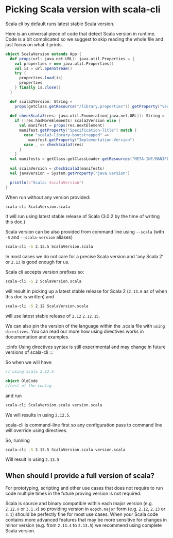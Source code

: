 <!--
  File was generated from based on docs/cookbooks/scala-versions.md, do not edit manually!
-->


# Picking Scala version with scala-cli

Scala cli by default runs latest stable Scala version.

Here is an universal piece of code that detect Scala version in runtime. Code is a bit complicated so we suggest to skip reading the whole file and just focus on what it prints.

```scala title=ScalaVersion.scala
object ScalaVersion extends App {
  def props(url: java.net.URL): java.util.Properties = {
    val properties = new java.util.Properties()
    val is = url.openStream()
    try {
      properties.load(is)
      properties
    } finally is.close()    
  }

  def scala2Version: String = 
    props(getClass.getResource("/library.properties")).getProperty("version.number")
    
  def checkScala3(res: java.util.Enumeration[java.net.URL]): String = 
    if (!res.hasMoreElements) scala2Version else {
      val manifest = props(res.nextElement)
      manifest.getProperty("Specification-Title") match {
        case "scala3-library-bootstrapped" =>
          manifest.getProperty("Implementation-Version")
        case _ => checkScala3(res)
      }
    }
  val manifests = getClass.getClassLoader.getResources("META-INF/MANIFEST.MF")
    
  val scalaVersion = checkScala3(manifests)
  val javaVersion = System.getProperty("java.version")

  println(s"Scala: $scalaVersion")
}
```

When run without any version provided:

```bash
scala-cli ScalaVersion.scala
```

<!-- Expected-regex:
Scala: 3\..*
-->


It will run using latest stable release of Scala (3.0.2 by the time of writing this doc.)

Scala version can be also provided from command line using `--scala` (with `-S` and `--scala-version` aliases)

```bash
scala-cli -S 2.13.5 ScalaVersion.scala
```
<!-- Expected-regex:
Scala: 2\.13\.5
-->

In most cases we do not care for a precise Scala version and 'any Scala 2' or `2.13` is good enough for us. 

Scala cli accepts version prefixes so:

```bash
scala-cli -S 2 ScalaVersion.scala
```
<!-- Expected-regex:
Scala: 2\..+
-->

will result in picking up a latest stable release for Scala 2 (`2.13.6` as of when this doc is written) and

```bash
scala-cli -S 2.12 ScalaVersion.scala
```
<!-- Expected-regex:
Scala: 2\.12\.15
-->

will use latest stable release of `2.12` `2.12.15`.


We can also pin the version of the language within the .scala file with `using directives`. You can read our more how using directives works in documentation and examples.

:::info
Using directives syntax is still experimental and may change in future versions of scala-cli
:::

So when we will have:

```scala title=version.scala
// using scala 2.12.5

object OldCode
//rest of the config
```

and run

```bash
scala-cli ScalaVersion.scala version.scala
```

<!-- Expected-regex: TODO - 
Scala: 2\.12\.5
-->

We will results in using `2.12.5`. 

scala-cli is command-line first so any configuration pass to command line will override using directives.

So, running 

```bash
scala-cli -S 2.13.5 ScalaVersion.scala version.scala
```

Will result in using `2.13.5`

<!-- Expected-regex:
Scala: 2\.13\.5
-->

## When should I provide a full version of scala?

For prototyping, scripting and other use cases that does not require to run code multiple times in the future proving version is not required. 

Scala is source and binary compatible within each major version (e.g. `2.12.x` or `3.1.x`) so providing version in `eopch.major` form (e.g. `2.12`, `2.13` or `3.1`) should be perfectly fine for most use cases. When your Scala code contains more advanced features that may be more sensitive for changes in minor version (e.g. from `2.13.4` to `2.13.5`) we recommend using complete Scala version.